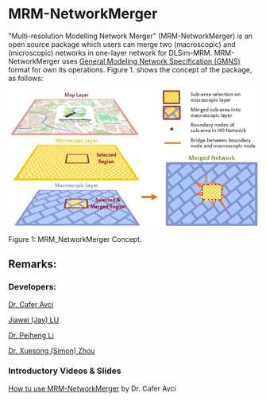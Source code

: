 # MRM-NetworkMerger

"Multi-resolution Modelling Network Merger" (MRM-NetworkMerger) is an open source package which users can merge two (macroscopic) and (microscopic) networks in one-layer network for DLSim-MRM. MRM-NetworkMerger uses [General Modeling Network Specification (GMNS)](https://github.com/zephyr-data-specs/GMNS) format for own its operations. Figure 1. shows the concept of the package, as follows: 

![alt text](https://github.com/asu-trans-ai-lab/MRM_NetworkMerger/blob/main/media/networkMergerConcept2.jpg)

Figure 1: MRM_NetworkMerger Concept.

## Remarks:

### Developers:

[Dr. Cafer Avci](https://github.com/caferavci)

[Jiawei (Jay) LU](https://github.com/jiawlu)

[Dr. Peiheng Li](https://github.com/jdlph/Path4GMNS)

[Dr. Xuesong (Simon) Zhou](https://github.com/xzhou99)

### Introductory Videos & Slides

[How tu use MRM-NetworkMerger](https://www.youtube.com/watch?v=ejG2xRulOvI) by Dr. Cafer Avci

